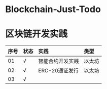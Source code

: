 # Blockchain-Just-Todo
# 区块链开发实践  
 

|  序号   | 状态      | 实践     |  类型  |
|:------- |:-------- |:-----    |:----|
|  01      |    √     |  智能合约开发实践 | 以太坊  |
|  02      |    √     |  ERC-20通证发行   | 以太坊  |
|  03      |    √     |  |     |
 